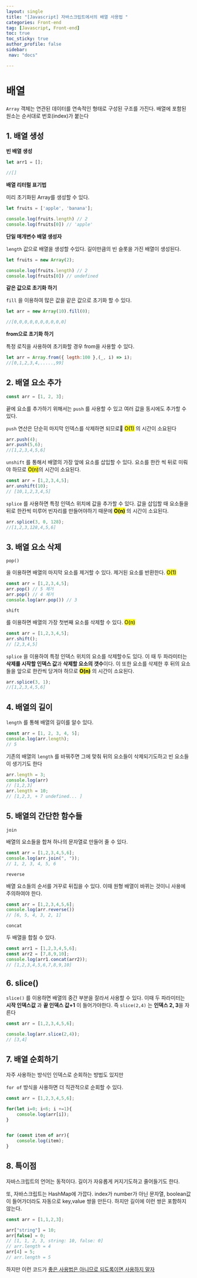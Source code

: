```yaml
---
layout: single
title: "[Javascript] 자바스크립트에서의 배열 사용법 "
categories: Front-end
tag: [Javascript, Front-end]
toc: true
toc_sticky: true
author_profile: false
sidebar:
 nav: "docs"

---
```


# 배열

`Array` 객체는 연관된 데이터를 연속적인 형태로 구성된 구조를 가진다. 배열에 포함된 원소는 순서대로 번호(index)가 붙는다

## 1. 배열 생성

**빈 배열 생성**

```js
let arr1 = [];

//[]
```

**배열 리터럴 표기법** 

미리 초기화된 Array를 생성할 수 있다.

```js
let fruits = ['apple', 'banana'];

console.log(fruits.length) // 2
console.log(fruits[0]) // 'apple'
```

**단일 매개변수 배열 생성자**

`length` 값으로 배열을 생성할 수있다. 길이만큼의 빈 슬롯을 가진 배열이 생성된다.

```js
let fruits = new Array(2);

console.log(fruits.length) // 2
console.log(fruits[0]) // undefined
```

**같은 값으로 초기화 하기**

`fill` 을 이용하여 많은 값을 같은 값으로 초기화 할 수 있다.

```js
let arr = new Array(10).fill(0);

//[0,0,0,0,0,0,0,0,0,0]
```

**from으로 초기화 하기**

특정 로직을 사용하여 초기화할 경우 from을 사용할 수 있다.

```js
let arr = Array.from({ legth:100 },(_, i) => i);
//[0,1,2,3,4,.....,99]
```

## 2. 배열 요소 추가

```js
const arr = [1, 2, 3];
```

끝에 요소를 추가하기 위해서는 `push` 를 사용할 수 있고 여러 값을 동시에도 추가할 수 있다.

`push` 연산은 단순히 마지막 인덱스를 삭제하면 되므로 <mark>O(1)</mark> 의 시간이 소요된다

```js
arr.push(4);
arr.push(5,6);
//[1,2,3,4,5,6]
```

`unshift` 를 통해서 배열의 가장 앞에 요소를 삽입할 수 있다. 요소를 한칸 씩 뒤로 미뤄야 하므로 <mark>O(n)</mark>의 시간이 소요된다.

```js
const arr = [1,2,3,4,5];
arr.unshift(10);
// [10,1,2,3,4,5]
```

`splice` 를 사용하면 특정 인덱스 위치에 값을 추가할 수 있다. 값을 삽입할 때 요소들을 뒤로 한칸씩 미루어 빈자리를 만들어야하기 때문에 **<mark>O(n)</mark>** 의 시간이 소요된다.

```js
arr.splice(3, 0, 128);
//[1,2,3,128,4,5,6]
```

## 3. 배열 요소 삭제

`pop()`

을 이용하면 배열의 마지막 요소를 제거할 수 있다. 제거된 요소를 반환한다. <mark>O(1)</mark>

```js
const arr = [1,2,3,4,5];
arr.pop() // 5 제거
arr.pop() // 4 제거
console.log(arr.pop()) // 3
```

`shift`

를 이용하면 배열의 가장 첫번째 요소를 삭제할 수 있다. <mark>O(n)</mark>

```js
const arr = [1,2,3,4,5];
arr.shift();
// [2,3,4,5]
```

`splice` 을 이용하여 특정 인덱스 위치의 요소를 삭제할수도 있다. 이 때 두 파라미터는 **삭제를 시작할 인덱스 값**과 **삭제할 요소의 갯수**이다. 이 또한 요소를 삭제한 후 뒤의 요소들을 앞으로 한칸씩 당겨야 하므로 **<mark>O(n)</mark>** 의 시간이 소요된다.

```js
arr.splice(3, 1);
//[1,2,3,4,5,6]
```

## 4. 배열의 길이

`length` 를 통해 배열의 길이를 알수 있다.

```js
const arr = [1, 2, 3, 4, 5];
console.log(arr.length);
// 5
```

기존의 배열의 `length` 를 바꿔주면 그에 맞춰 뒤의 요소들이 삭제되기도하고 빈 요소들이 생기기도 한다 

```js
arr.length = 3;
console.log(arr)
// [1,2,3]
arr.length = 10;
// [1,2,3, + 7 undefined... ]
```

## 5. 배열의 간단한 함수들

`join` 

배열의 요소들을 합쳐 하나의 문자열로 만들어 줄 수 있다.

```js
const arr = [1,2,3,4,5,6];
console.log(arr.join(", "));
// 1, 2, 3, 4, 5, 6
```

`reverse`

배열 요소들의 순서를 거꾸로 뒤집을 수 있다. 이때 원형 배열이 바뀌는 것이니 사용에 주의하여야 한다.

```js
const arr = [1,2,3,4,5,6];
console.log(arr.reverse())
// [6, 5, 4, 3, 2, 1]
```

`concat`

두 배열을 합칠 수 있다.

```js
const arr1 = [1,2,3,4,5,6];
const arr2 = [7,8,9,10];
console.log(arr1.concat(arr2));
// [1,2,3,4,5,6,7,8,9,10]
```

## 6. slice()

`slice()` 를 이용하면 배열의 중간 부분을 잘라서 사용할 수 있다. 이때 두 파라미터는 **시작 인덱스값** 과 **끝 인덱스 값+1** 이 들어가야한다. 즉 `slice(2,4)` 는 **인덱스 2, 3**을 자른다

```js
const arr = [1,2,3,4,5,6];

console.log(arr.slice(2,4));
// [3,4]
```

## 7. 배열 순회하기

자주 사용하는 방식인 인덱스로 순회하는 방법도 있지만

`for of` 방식을 사용하면 더 직관적으로 순회할 수 있다.

```js
const arr = [1,2,3,4,5,6];

for(let i=0; i<6; i +=1){
    console.log(arr[i]);
}


for (const item of arr){
    console.log(item);
}
```

## 8. 특이점

자바스크립트의 언어는 동적이다. 길이가 자유롭게 커지기도하고 줄어들기도 한다.

또, 자바스크립트는 HashMap에 가깝다. index가 number가 아닌 문자열, boolean값이 들어가더라도 자동으로 key,value 쌍을 만든다. 하지만 길이에 이런 쌍은 포함하지 않는다.

```js
const arr = [1,1,2,3];

arr["string"] = 10;
arr[false] = 0;
// [1, 1, 2, 3, string: 10, false: 0]
// arr.length = 4
arr[4] = 5;
// arr.length = 5
```

하지만 이런 코드가 <u>좋은 사용법은 아니므로 되도록이면 사용하지 말자</u>
